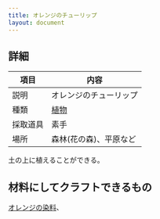 ```yaml
---
title: オレンジのチューリップ
layout: document
---
```

## 詳細

|項目|内容|
|---|---|
|説明|オレンジのチューリップ|
|種類|[植物](植物)|
|採取道具|素手|
|場所|森林(花の森)、平原など|

土の上に植えることができる。

## 材料にしてクラフトできるもの

[オレンジの染料](オレンジの染料)、
